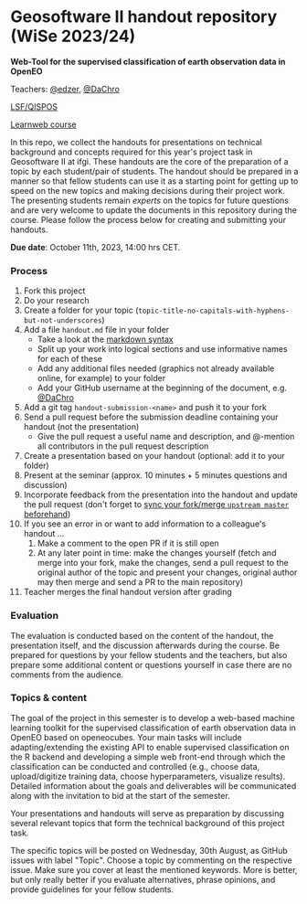 # Geosoftware II handout repository (WiSe 2023/24)

**Web-Tool for the supervised classification of earth observation data in OpenEO**

Teachers: [@edzer](http://github.com/edzer/), [@DaChro](https://github.com/DaChro)

[LSF/QISPOS](https://studium.uni-muenster.de/qisserver/rds?state=verpublish&status=init&vmfile=no&publishid=397467&moduleCall=webInfo&publishConfFile=webInfo&publishSubDir=veranstaltung)

[Learnweb course](https://www.uni-muenster.de/LearnWeb/learnweb2/course/view.php?id=71329)


In this repo, we collect the handouts for presentations on technical background and concepts required for this year's project task in Geosoftware II at ifgi. 
These handouts are the core of the preparation of a topic by each student/pair of students.
The handout should be prepared in a manner so that fellow students can use it as a starting point for getting up to speed on the new topics and making decisions during their project work.
The presenting students remain _experts_ on the topics for future questions and are very welcome to update the documents in this repository during the course.
Please follow the process below for creating and submitting your handouts.

**Due date**: October 11th, 2023, 14:00 hrs CET.

### Process

1. Fork this project
1. Do your research
1. Create a folder for your topic (`topic-title-no-capitals-with-hyphens-but-not-underscores`)
1. Add a file `handout.md` file in your folder
    * Take a look at the [markdown syntax](https://guides.github.com/features/mastering-markdown/)
    * Split up your work into logical sections and use informative names for each of these
    * Add any additional files needed (graphics not already available online, for example) to your folder
    * Add your GitHub username at the beginning of the document, e.g. [@DaChro](https://github.com/DaChro)
1. Add a git tag `handout-submission-<name>` and push it to your fork
1. Send a pull request before the submission deadline containing your handout (not the presentation)
    * Give the pull request a useful name and description, and @-mention all contributors in the pull request description
1. Create a presentation based on your handout (optional: add it to your folder)
1. Present at the seminar (approx. 10 minutes + 5 minutes questions and discussion)
1. Incorporate feedback from the presentation into the handout and update the pull request (don't forget to [sync your fork/merge `upstream master` beforehand](https://help.github.com/articles/syncing-a-fork/))
1. If you see an error in or want to add information to a colleague's handout ...
    1. Make a comment to the open PR if it is still open
    1. At any later point in time: make the changes yourself (fetch and merge into your fork, make the changes, send a pull request to the original author of the topic and present your changes, original author may then merge and send a PR to the main repository)
1. Teacher merges the final handout version after grading

### Evaluation

The evaluation is conducted based on the content of the handout, the presentation itself, and the discussion afterwards during the course.
Be prepared for questions by your fellow students and the teachers, but also prepare some additional content or questions yourself in case there are no comments from the audience.

### Topics & content

The goal of the project in this semester is to develop a web-based machine learning toolkit for the supervised classification of earth observation data in OpenEO based on openeocubes. Your main tasks will include adapting/extending the existing API to enable supervised classification on the R backend and developing a simple web front-end through which the classification can be conducted and controlled (e.g., choose data, upload/digitize training data, choose hyperparameters, visualize results). Detailed information about the goals and deliverables will be communicated along with the invitation to bid at the start of the semester. 

Your presentations and handouts will serve as preparation by discussing several relevant topics that form the technical background of this project task. 

The specific topics will be posted on Wednesday, 30th August, as GitHub issues with label "Topic". Choose a topic by commenting on the respective issue. Make sure you cover at least the mentioned keywords. More is better, but only really better if you evaluate alternatives, phrase opinions, and provide guidelines for your fellow students.


